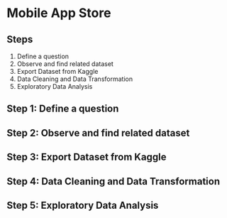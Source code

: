 # Mobile App Store

## Steps
1. Define a question
2. Observe and find related dataset
3. Export Dataset from Kaggle
4. Data Cleaning and Data Transformation
5. Exploratory Data Analysis

## Step 1: Define a question
## Step 2: Observe and find related dataset
## Step 3: Export Dataset from Kaggle
## Step 4: Data Cleaning and Data Transformation
## Step 5: Exploratory Data Analysis
